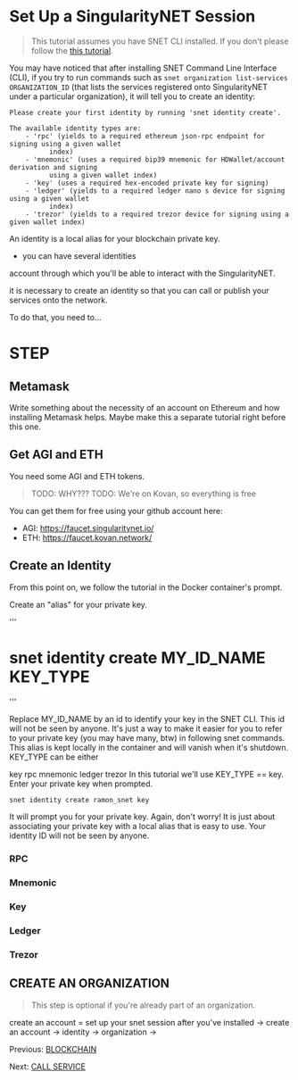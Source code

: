 # Set Up a SingularityNET Session

> This tutorial assumes you have SNET CLI installed. If you don't please follow the [this tutorial](TODO).

You may have noticed that after installing SNET Command Line Interface (CLI), if you try to run commands such as `snet organization list-services ORGANIZATION_ID` (that lists the services registered onto SingularityNET under a particular organization), it will tell you to create an identity: 

```
Please create your first identity by running 'snet identity create'.

The available identity types are:
    - 'rpc' (yields to a required ethereum json-rpc endpoint for signing using a given wallet
          index)
    - 'mnemonic' (uses a required bip39 mnemonic for HDWallet/account derivation and signing
          using a given wallet index)
    - 'key' (uses a required hex-encoded private key for signing)
    - 'ledger' (yields to a required ledger nano s device for signing using a given wallet
          index)
    - 'trezor' (yields to a required trezor device for signing using a given wallet index)
```

An identity is a local alias for your blockchain private key.
- you can have several identities





account through which you'll be able to interact with the SingularityNET. 

it is necessary to create an identity so that you can call or publish your services onto the network.





To do that, you need to...

# STEP

## Metamask

Write something about the necessity of an account on Ethereum and how installing Metamask helps. Maybe make this a separate tutorial right before this one.

## Get AGI and ETH

You need some AGI and ETH tokens. 
> TODO: WHY???
> TODO: We're on Kovan, so everything is free

You can get them for free using your github account here:

- AGI: https://faucet.singularitynet.io/
- ETH: https://faucet.kovan.network/

## Create an Identity

From this point on, we follow the tutorial in the Docker container's prompt.

Create an "alias" for your private key.

'''
# snet identity create MY_ID_NAME KEY_TYPE
'''

Replace MY_ID_NAME by an id to identify your key in the SNET CLI. This id will not be seen by anyone. It's just a way to make it easier for you to refer to your private key (you may have many, btw) in following snet commands. This alias is kept locally in the container and will vanish when it's shutdown. KEY_TYPE can be either

key
rpc
mnemonic
ledger
trezor
In this tutorial we'll use KEY_TYPE == key. Enter your private key when prompted.

```bash
snet identity create ramon_snet key
```

It will prompt you for your private key. Again, don't worry! It is just about associating your private key with a local alias that is easy to use. Your identity ID will not be seen by anyone.

### RPC
### Mnemonic
### Key
### Ledger
### Trezor

## CREATE AN ORGANIZATION

> This step is optional if you're already part of an organization.




create an account = set up your snet session
after you've installed -> create an account -> identity -> organization -> 

Previous: [BLOCKCHAIN](TODO)

Next: [CALL SERVICE](TODO)